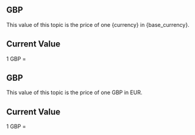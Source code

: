 ## GBP

This value of this topic is the price of one {currency} in {base_currency}.

## Current Value

1 GBP = <Topic topic="finance/stock-exchange/currency/GBP/EUR" decimals="3" unit="EUR"/>

## GBP

This value of this topic is the price of one GBP in EUR.

## Current Value

1 GBP = <Topic topic="finance/stock-exchange/currency/GBP/EUR" decimals="3" unit="EUR"/>

